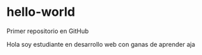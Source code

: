 # hello-world
Primer repositorio en GitHub

Hola soy estudiante en desarrollo web con ganas de aprender aja
